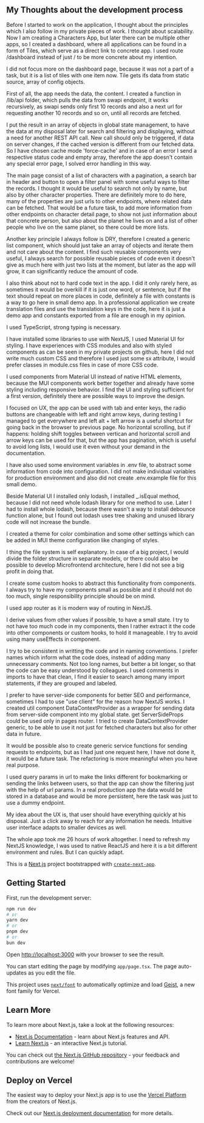 ## My Thoughts about the development process 

Before I started to work on the application, I thought about the principles which I also follow in my private pieces of work. I thought about scalability. Now I am creating a Characters App, but later there can be multiple other apps, so I created a dashboard, where all applications can be found in a form of Tiles, which serve as a direct link to concrete app. I used route /dashboard instead of just / to be more concrete about my intention. 

I did not focus more on the dashboard page, because it was not a part of a task, but it is a list of tiles with one item now. Tile gets iťs data from static source, array of config objects. 

First of all, the app needs the data, the content. I created a function in /lib/api folder, which pulls the data from swapi endpoint, it works recursively, as swapi sends only first 10 records and also a next url for requesting another 10 records and so on, until all records are fetched. 

I put the result in an array of objects in global state management, to have the data at my disposal later for search and filtering and displaying, without a need for another REST API call. New call should only be triggered, if data on server changes, if the cached version is different from our fetched data. 
So I have chosen cache mode 'force-cache' and in case of an error I send a respective status code and empty array, therefore the app doesn't contain any special error page, I solved error handling in this way. 

The main page consist of a list of characters with a pagination, a search bar in header and button to open a filter panel with some useful ways to filter the records. 
I thought it would be useful to search not only by name, but also by other character properties. There are definitely more to do here, many of the properties are just urls to other endpoints, where related data can be fetched. That would be a future task, to add more information from other endpoints on character detail page, to show not just information about that concrete person, but also about the planet he lives on and a list of other people who live on the same planet, so there could be more lists. 

Another key principle I always follow is DRY, therefore I created a generic list component, which should just take an array of objects and iterate them and not care about the content. I find such reusable components very useful, I always search for possible reusable pieces of code even it doesn't give as much here with just two lists at the moment, but later as the app will grow, it can significantly reduce the amount of code. 

I also think about not to hard code text in the app. I did it only rarely here, as sometimes it would be overkill if it is just one word, or sentence, but if the text should repeat on more places in code, definitely a file with constants is a way to go here in small demo app. 
In a professional application we create translation files and use the translation keys in the code, here it is just a demo app and constants exported from a file are enough in my opinion. 

I used TypeScript, strong typing is necessary. 

I have installed some libraries to use with NextJS, I used Material UI for styling. I have experiences with CSS modules and also with styled components as can be seen in my private projects on github, here I did not write much custom CSS and therefore I used just some sx attribute, I would prefer classes in module.css files in case of more CSS code. 

I used components from Material UI instead of native HTML elements, because the MUI components work better together and already have some styling including responsive behavior. I find the UI and styling sufficient for a first version, definitely there are possible ways to improve the design. 

I focused on UX, the app can be used with tab and enter keys, the radio buttons are changeable with left and right arrow keys, during testing I managed to get everywhere and left alt + left arrow is a useful shortcut for going back in the browser to previous page. 
No horizontal scrolling, but if happens: holding shift toggles between vertican and horizontal scroll and arrow keys can be used for that, but the app has pagination, which is useful to avoid long lists, I would use it even without your demand in the documentation. 

I have also used some environment variables in .env file, to abstract some information from code into configuration. I did not make individual variables for production environment and also did not create .env.example file for this small demo. 

Beside Material UI I installed only lodash, I installed _.isEqual method, because I did not need whole lodash library for one method to use. Later I had to install whole lodash, because there wasn't a way to install debounce function alone, but I found out lodash uses tree shaking and unused library code will not increase the bundle. 

I created a theme for color combination and some other settings which can be added in MUI theme configuration like changing of styles. 

I thing the file system is self explanatory. In case of a big project, I would divide the folder structure in separate models, or there could also be possible to develop Microfrontend architecture, here I did not see a big profit in doing that. 

I create some custom hooks to abstract this functionality from components. I always try to have my components small as possible and it should not do too much, single responsibility principle should be on mind. 

I used app router as it is modern way of routing in NextJS. 

I derive values from other values if possible, to have a small state. I try to not have too much code in my components, then I rather extract it the code into other components or custom hooks, to hold it manageable. I try to avoid using many useEffects in component. 

I try to be consistent in writting the code and in naming conventions. I prefer names which inform what the code does, instead of adding many unnecessary comments. Not too long names, but better a bit longer, so that the code can be easy understood by colleagues. 
I used comments in imports to have that clean, I find it easier to search among many import statements, if they are grouped and labeled. 

I prefer to have server-side components for better SEO and performance, sometimes I had to use "use client" for the reason how NextJS works. I created util component DataContextProvider as a wrapper for sending data from server-side component into my global state. get ServerSideProps could be used only in pages router. I tried to create DataContextProvider generic, to be able to use it not just for fetched characters but also for other data in future. 

It would be possible also to create generic service functions for sending requests to endpoints, but as I had just one request here, I have not done it, it would be a future task. The refactoring is more meaningful when you have real purpose. 

I used query params in url to make the links different for bookmarking or sending the links between users, so that the app can show the filtering just with the help of url params. 
In a real production app the data would be stored in a database and would be more persistent, here the task was just to use a dummy endpoint. 

My idea about the UX is, that user should have everything quickly at his disposal. Just a click away to reach for any information he needs. Intuitive user interface adapts to smaller devices as well. 

The whole app took me 26 hours of work altogether. I need to refresh my NextJS knowledge, I was used to native ReactJS and here it is a bit different environment and rules. But I can quickly adapt. 

This is a [Next.js](https://nextjs.org) project bootstrapped with [`create-next-app`](https://nextjs.org/docs/app/api-reference/cli/create-next-app).

## Getting Started

First, run the development server:

```bash
npm run dev
# or
yarn dev
# or
pnpm dev
# or
bun dev
```

Open [http://localhost:3000](http://localhost:3000) with your browser to see the result.

You can start editing the page by modifying `app/page.tsx`. The page auto-updates as you edit the file.

This project uses [`next/font`](https://nextjs.org/docs/app/building-your-application/optimizing/fonts) to automatically optimize and load [Geist](https://vercel.com/font), a new font family for Vercel.

## Learn More

To learn more about Next.js, take a look at the following resources:

- [Next.js Documentation](https://nextjs.org/docs) - learn about Next.js features and API.
- [Learn Next.js](https://nextjs.org/learn) - an interactive Next.js tutorial.

You can check out [the Next.js GitHub repository](https://github.com/vercel/next.js) - your feedback and contributions are welcome!

## Deploy on Vercel

The easiest way to deploy your Next.js app is to use the [Vercel Platform](https://vercel.com/new?utm_medium=default-template&filter=next.js&utm_source=create-next-app&utm_campaign=create-next-app-readme) from the creators of Next.js.

Check out our [Next.js deployment documentation](https://nextjs.org/docs/app/building-your-application/deploying) for more details.
